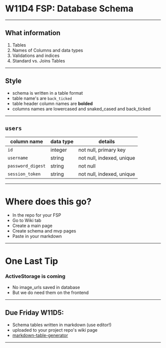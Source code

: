 # W11D4 FSP: Database Schema
---

## What information 
1. Tables
2. Names of Columns and data types 
3. Validations and indices
4. Standard vs. Joins Tables

---

## Style
- schema is written in a table format
- table name's are `back_ticked`
- table header column names are **bolded**
- columns names are lowercased and snaked_cased and back_ticked

---

## `users`
column name     | data type | details
----------------|-----------|-----------------------
`id `             | integer   | not null, primary key
`username  `      | string    | not null, indexed, unique
`password_digest` | string    | not null
`session_token`   | string    | not null, indexed, unique

---

# Where does this go?
- In the repo for your FSP
- Go to Wiki tab
- Create a main page
- Create schema and mvp pages
- Paste in your markdown

---

# One Last Tip
### ActiveStorage is coming
- No image_urls saved in database
- But we do need them on the frontend
---

## Due Friday W11D5:
- Schema tables written in markdown (use editor!)
- uploaded to your project repo's wiki page
- [markdown-table-generator](https://www.tablesgenerator.com/markdown_tables)

---